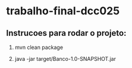 # trabalho-final-dcc025

## Instrucoes para rodar o projeto:

1.  mvn clean package

2.  java -jar target/Banco-1.0-SNAPSHOT.jar
